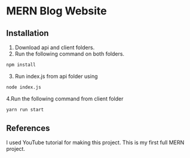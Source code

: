 # MERN Blog Website

## Installation

1. Download api and client folders.
2. Run the following command on both folders.
```bash
npm install
```
3. Run index.js from api folder using
```bash
node index.js
```
4.Run the following command from client folder
```bash
yarn run start
```
## References
I used YouTube tutorial for making this project. This is my first full MERN project. 
